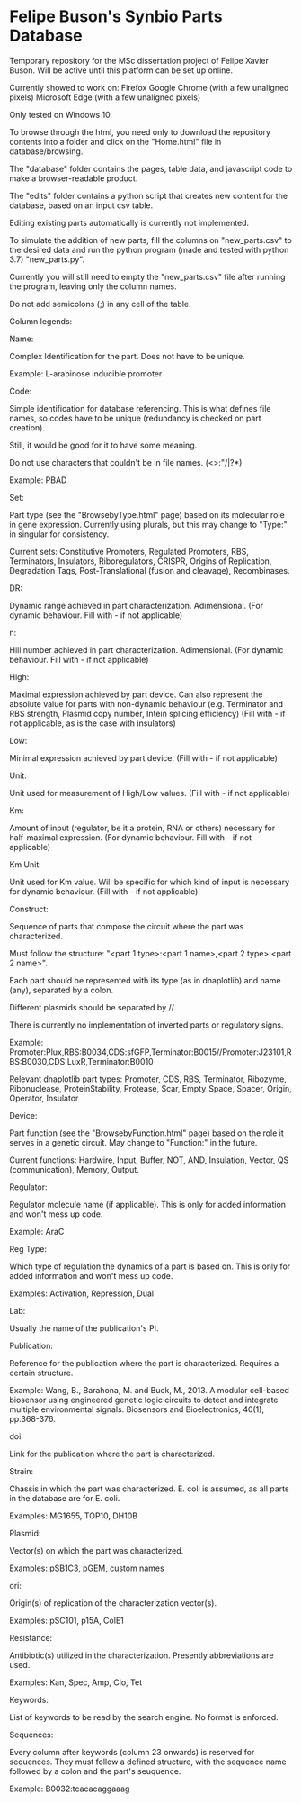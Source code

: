 # Felipe Buson's Synbio Parts Database

Temporary repository for the MSc dissertation project of Felipe Xavier Buson. Will be active until this platform can be set up online.

Currently showed to work on:
Firefox
Google Chrome (with a few unaligned pixels)
Microsoft Edge (with a few unaligned pixels)

Only tested on Windows 10.

To browse through the html, you need only to download the repository contents into a folder and click on the "Home.html" file in database/browsing.

The "database" folder contains the pages, table data, and javascript code to make a browser-readable product.

The "edits" folder contains a python script that creates new content for the database, based on an input csv table.

Editing existing parts automatically is currently not implemented.

To simulate the addition of new parts, fill the columns on "new_parts.csv" to the desired data and run the python program (made and tested with python 3.7) "new_parts.py".

Currently you will still need to empty the "new_parts.csv" file after running the program, leaving only the column names.

Do not add semicolons (;) in any cell of the table.

Column legends:


Name:

Complex Identification for the part. Does not have to be unique.

Example: L-arabinose inducible promoter

Code:

Simple identification for database referencing. This is what defines file names, so codes have to be unique (redundancy is checked on part creation).

Still, it would be good for it to have some meaning.

Do not use characters that couldn't be in file names. (<>:"/\|?*)

Example: PBAD

Set:

Part type (see the "BrowsebyType.html" page) based on its molecular role in gene expression. Currently using plurals, but this may change to "Type:" in singular for consistency.

Current sets: Constitutive Promoters, Regulated Promoters, RBS, Terminators, Insulators, Riboregulators, CRISPR, Origins of Replication, Degradation Tags, Post-Translational (fusion and cleavage), Recombinases.

DR:

Dynamic range achieved in part characterization. Adimensional.
(For dynamic behaviour. Fill with - if not applicable)

n:

Hill number achieved in part characterization. Adimensional.
(For dynamic behaviour. Fill with - if not applicable)

High:

Maximal expression achieved by part device. Can also represent the absolute value for parts with non-dynamic behaviour (e.g. Terminator and RBS strength, Plasmid copy number, Intein splicing efficiency)
(Fill with - if not applicable, as is the case with insulators)

Low:

Minimal expression achieved by part device.
(Fill with - if not applicable)

Unit:

Unit used for measurement of High/Low values.
(Fill with - if not applicable)

Km:

Amount of input (regulator, be it a protein, RNA or others) necessary for half-maximal expression.
(For dynamic behaviour. Fill with - if not applicable)

Km Unit:

Unit used for Km value. Will be specific for which kind of input is necessary for dynamic behaviour.
(Fill with - if not applicable)

Construct:

Sequence of parts that compose the circuit where the part was characterized.

Must follow the structure: "<part 1 type>:<part 1 name>,<part 2 type>:<part 2 name>".

Each part should be represented with its type (as in dnaplotlib) and name (any), separated by a colon.

Different plasmids should be separated by //.

There is currently no implementation of inverted parts or regulatory signs.

Example: Promoter:Plux,RBS:B0034,CDS:sfGFP,Terminator:B0015//Promoter:J23101,RBS:B0030,CDS:LuxR,Terminator:B0010

Relevant dnaplotlib part types: Promoter, CDS, RBS, Terminator, Ribozyme, Ribonuclease, ProteinStability, Protease, Scar, Empty_Space, Spacer, Origin, Operator, Insulator

Device:

Part function (see the "BrowsebyFunction.html" page) based on the role it serves in a genetic circuit. May change to "Function:" in the future.

Current functions: Hardwire, Input, Buffer, NOT, AND, Insulation, Vector, QS (communication), Memory, Output.

Regulator:

Regulator molecule name (if applicable). This is only for added information and won't mess up code.

Example: AraC

Reg Type:

Which type of regulation the dynamics of a part is based on. This is only for added information and won't mess up code.

Examples: Activation, Repression, Dual

Lab:

Usually the name of the publication's PI.

Publication:

Reference for the publication where the part is characterized. Requires a certain structure.

Example: Wang, B., Barahona, M. and Buck, M., 2013. A modular cell-based biosensor using engineered genetic logic circuits to detect and integrate multiple environmental signals. Biosensors and Bioelectronics, 40(1), pp.368-376.

doi:

Link for the publication where the part is characterized.

Strain:

Chassis in which the part was characterized. E. coli is assumed, as all parts in the database are for E. coli.

Examples: MG1655, TOP10, DH10B

Plasmid:

Vector(s) on which the part was characterized.

Examples: pSB1C3, pGEM, custom names

ori:

Origin(s) of replication of the characterization vector(s).

Examples: pSC101, p15A, ColE1

Resistance:

Antibiotic(s) utilized in the characterization. Presently abbreviations are used.

Examples: Kan, Spec, Amp, Clo, Tet

Keywords:

List of keywords to be read by the search engine. No format is enforced.

Sequences:

Every column after keywords (column 23 onwards) is reserved for sequences. They must follow a defined structure, with the sequence name followed by a colon and the part's seuquence.

Example: B0032:tcacacaggaaag
